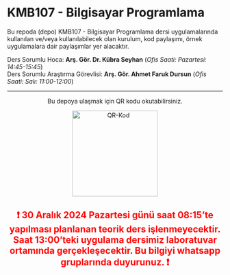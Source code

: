 # KMB107 - Bilgisayar Programlama
Bu repoda (depo) KMB107 - Bilgisayar Programlama dersi uygulamalarında kullanılan ve/veya kullanılabilecek olan kurulum, kod paylaşımı, örnek uygulamalara dair paylaşımlar yer alacaktır.

Ders Sorumlu Hoca: **Arş. Gör. Dr. Kübra Seyhan** (_Ofis Saati: Pazartesi: 14:45-15:45_)    
Ders Sorumlu Araştırma Görevlisi: **Arş. Gör. Ahmet Faruk Dursun** (_Ofis Saati: Salı: 11:00-12:00_)

---
<p align="center">
Bu depoya ulaşmak için QR kodu okutabilirsiniz.
</p>
<p align="center">
<img src="https://afdursun.com.tr/kmb107/qr.png" alt="QR-Kod" height="200">
</p>

<h2 style="color:red;" align="center">❗ 30 Aralık 2024 Pazartesi günü saat 08:15’te yapılması planlanan teorik ders işlenmeyecektir. Saat 13:00’teki uygulama dersimiz laboratuvar ortamında gerçekleşecektir. Bu bilgiyi whatsapp gruplarında duyurunuz. ❗</h2>

